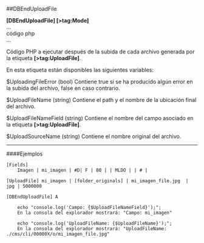 ##DBEndUploadFile

**[DBEndUploadFile] [>tag:Mode]**
<br>...<br>código php<br>...

Código PHP a ejecutar después de la subida de cada archivo generada por la etiqueta **[>tag:UploadFile]**.

En esta etiqueta están disponibles las siguientes variables:

$UploadingFileError (bool) Contiene true si se ha producido algún error en la subida del archivo, false en caso contrario.

$UploadFileName (string) Contiene el path y el nombre de la ubicación final del archivo.

$UploadFileNameField (string) Contiene el nombre del campo asociado en la etiqueta **[>tag:UploadFile]**.

$UploadSourceName (string) Contiene el nombre original del archivo.

- - -
####Ejemplos

```
[Fields]
	Imagen | mi_imagen | #D| F | 80 | | MLDO | | # | 
    
[UploadFile] mi_imagen | [folder_originals] | mi_imagen_file.jpg  | jpg | 5000000

[DBEndUploadFile] A

	echo "console.log('Campo: {$UploadFileNameField}');";
    En la consola del explorador mostrará: "Campo: mi_imagen"
    
	echo "console.log('UploadFileName: {$UploadFileName}');";
    En la consola del explorador mostrará: "UploadFileName: ./cms/cli/00000X/o/mi_imagen_file.jpg"

```
